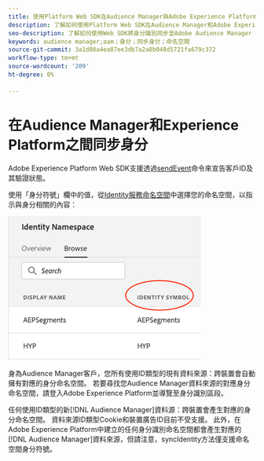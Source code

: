 ```yaml
---
title: 使用Platform Web SDK在Audience Manager與Adobe Experience Platform之間同步身分
description: 了解如何使用Platform Web SDK在Audience Manager和Adobe Experience Platform之間同步身分
seo-description: 了解如何使用Web SDK將身分識別同步至Adobe Audience Manager
keywords: audience manager;aam；身分；同步身分；命名空間
source-git-commit: 3a1d08a4ea87ee3db7a2a8b048d5721fa679c372
workflow-type: tm+mt
source-wordcount: '209'
ht-degree: 0%

---
```



# 在Audience Manager和Experience Platform之間同步身分

Adobe Experience Platform Web SDK支援透過[sendEvent](./overview.md#syncing-identities)命令來宣告客戶ID及其驗證狀態。

使用「身分符號」欄中的值，從[Identity服務命名空間](../../identity/../identity-service/namespaces.md)中選擇您的命名空間，以指示與身分相關的內容：

![命名空間UI的檢視](../images/identity/edge_namespaceUI_identity-symbol.png)

身為Audience Manager客戶，您所有使用ID類型的現有資料來源：跨裝置會自動擁有對應的身分命名空間。 若要尋找您Audience Manager資料來源的對應身分命名空間，請登入Adobe Experience Platform並導覽至身分識別區段。

任何使用ID類型的新[!DNL Audience Manager]資料源：跨裝置會產生對應的身分命名空間。 資料來源ID類型Cookie和裝置廣告ID目前不受支援。 此外，在Adobe Experience Platform中建立的任何身分識別命名空間都會產生對應的[!DNL Audience Manager]資料來源，但請注意，syncIdentity方法僅支援命名空間身分符號。
